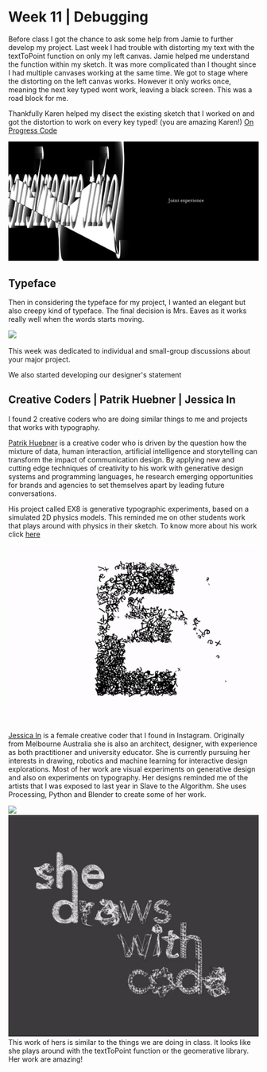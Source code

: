 # Week 11 | Debugging

Before class I got the chance to ask some help from Jamie to further develop my project. Last week I had trouble with distorting my text with the textToPoint function on only my left canvas. Jamie helped me understand the function within my sketch. It was more complicated than I thought since I had multiple canvases working at the same time. We got to stage where the distorting on the left canvas works. However it only works once, meaning the next key typed wont work, leaving a black screen. This was a road block for me.

Thankfully Karen helped my disect the existing sketch that I worked on and got the distortion to work on every key typed! (you are amazing Karen!)
[On Progress Code](https://natnathania.github.io/Codewords-2020/Processing/Week_11onProg_majorproject/)

<img src = "w11progress.jpeg">

## Typeface
Then in considering the typeface for my project, I wanted an elegant but also creepy kind of typeface. The final decision is Mrs. Eaves as it works really well when the words starts moving.

<img src = "w9wavy.JPG" width=600>

This week was dedicated to individual and small-group discussions about your major project. 

We also started developing our designer's statement


## Creative Coders | Patrik Huebner | Jessica In  
I found 2 creative coders who are doing similar things to me and projects that works with typography.

[Patrik Huebner](https://www.patrik-huebner.com/portfolio/) is a creative coder who is driven by the question how the mixture of data, human interaction, artificial intelligence and storytelling can transform the impact of communication design. By applying new and cutting edge techniques of creativity to his work with generative design systems and programming languages, he research emerging opportunities for brands and agencies to set themselves apart by leading future conversations.

His project called EX8 is generative typographic experiments, based on a simulated 2D physics models. This reminded me on other students work that plays around with physics in their sketch. To know more about his work click [here](https://www.patrik-huebner.com/portfolio-item/ex8/) 

<img src = "patrik.gif">

[Jessica In](https://www.jessicain.net/) is a female creative coder that I found in Instagram. Originally from Melbourne Australia she is also an architect, designer, with experience as both practitioner and university educator. She is currently pursuing her interests in drawing, robotics and machine learning for interactive design explorations. Most of her work are visual experiments on generative design and also on experiments on typography. Her designs reminded me of the artists that I was exposed to last year in Slave to the Algorithm. She uses Processing, Python and Blender to create some of her work.

<img src = "jess2.gif">

<img src = "jessica.gif">
This work of hers is similar to the things we are doing in class. It looks like she plays around with the textToPoint function or the geomerative library. Her work are amazing!
